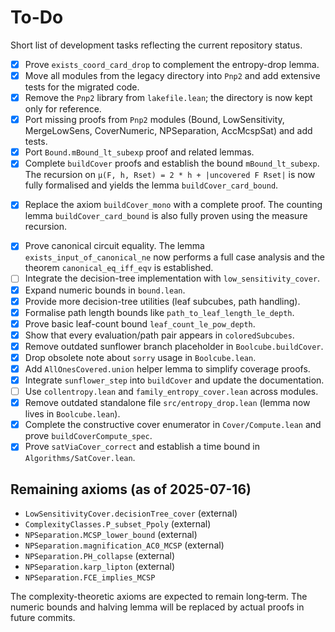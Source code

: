 # To-Do

Short list of development tasks reflecting the current repository status.

- [x] Prove `exists_coord_card_drop` to complement the entropy-drop lemma.
- [x] Move all modules from the legacy directory into `Pnp2` and add extensive
      tests for the migrated code.
- [x] Remove the `Pnp2` library from `lakefile.lean`; the directory is now kept
      only for reference.
- [x] Port missing proofs from `Pnp2` modules (Bound, LowSensitivity, MergeLowSens, CoverNumeric, NPSeparation, AccMcspSat) and add tests.
- [x] Port `Bound.mBound_lt_subexp` proof and related lemmas.
- [x] Complete `buildCover` proofs and establish the bound `mBound_lt_subexp`.
  The recursion on `μ(F, h, Rset) = 2 * h + |uncovered F Rset|` is now
      fully formalised and yields the lemma `buildCover_card_bound`.
* [x] Replace the axiom `buildCover_mono` with a complete proof.
  The counting lemma `buildCover_card_bound` is also fully proven using
  the measure recursion.
- [x] Prove canonical circuit equality.  The lemma
      `exists_input_of_canonical_ne` now performs a full case analysis and
      the theorem `canonical_eq_iff_eqv` is established.
- [ ] Integrate the decision-tree implementation with `low_sensitivity_cover`.
- [x] Expand numeric bounds in `bound.lean`.
- [x] Provide more decision-tree utilities (leaf subcubes, path handling).
- [x] Formalise path length bounds like `path_to_leaf_length_le_depth`.
- [x] Prove basic leaf-count bound `leaf_count_le_pow_depth`.
- [x] Show that every evaluation/path pair appears in `coloredSubcubes`.
- [x] Remove outdated sunflower branch placeholder in `Boolcube.buildCover`.
- [x] Drop obsolete note about `sorry` usage in `Boolcube.lean`.
- [x] Add `AllOnesCovered.union` helper lemma to simplify coverage proofs.
- [x] Integrate `sunflower_step` into `buildCover` and update the documentation.
- [ ] Use `collentropy.lean` and `family_entropy_cover.lean` across modules.
- [x] Remove outdated standalone file `src/entropy_drop.lean` (lemma now lives in `Boolcube.lean`).
- [x] Complete the constructive cover enumerator in `Cover/Compute.lean` and prove
      `buildCoverCompute_spec`.
- [x] Prove `satViaCover_correct` and establish a time bound in
      `Algorithms/SatCover.lean`.

## Remaining axioms (as of 2025-07-16)
 - `LowSensitivityCover.decisionTree_cover` (external)
 - `ComplexityClasses.P_subset_Ppoly` (external)
 - `NPSeparation.MCSP_lower_bound` (external)
 - `NPSeparation.magnification_AC0_MCSP` (external)
 - `NPSeparation.PH_collapse` (external)
 - `NPSeparation.karp_lipton` (external)
 - `NPSeparation.FCE_implies_MCSP`

The complexity-theoretic axioms are expected to remain long‑term.
The numeric bounds and halving lemma will be replaced by actual proofs in future commits.
